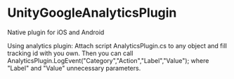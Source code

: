 UnityGoogleAnalyticsPlugin
==========================
Native plugin for iOS and Android

Using analytics plugin:
Attach script AnalyticsPlugin.cs to any object and fill tracking id with you own.
Then you can call AnalyticsPlugin.LogEvent("Category","Action","Label","Value"); where "Label" and "Value" unnecessary parameters.

